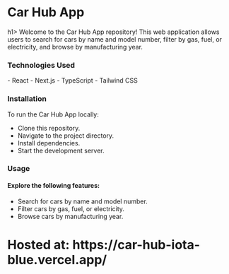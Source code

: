 <h1>Car Hub App</h1>h1>
Welcome to the Car Hub App repository! This web application allows users to search for cars by name and model number, filter by gas, fuel, or electricity, and browse by manufacturing year.

<h3>Technologies Used</h3>
- React
- Next.js
- TypeScript
- Tailwind CSS
<h3>Installation</h3>
To run the Car Hub App locally:

- Clone this repository.
- Navigate to the project directory.
- Install dependencies.
- Start the development server.
<h3>Usage</h3>
<h4>Explore the following features:</h4>

- Search for cars by name and model number.
- Filter cars by gas, fuel, or electricity.
- Browse cars by manufacturing year.

<h1>Hosted at: https://car-hub-iota-blue.vercel.app/</h1>
